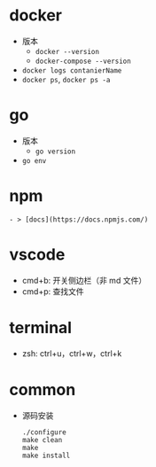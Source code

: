 # docker
- 版本
    - `docker --version`
    - `docker-compose --version`
- `docker logs contanierName`
- `docker ps`, `docker ps -a`  <!-- contanier -->
# go
- 版本
    - `go version`
- `go env`
# npm
    - > [docs](https://docs.npmjs.com/)
# vscode
- cmd+b: 开关侧边栏（非 md 文件）
- cmd+p: 查找文件
# terminal
- zsh: ctrl+u，ctrl+w，ctrl+k
# common
- 源码安装

    ```
    ./configure
    make clean
    make
    make install
    ```